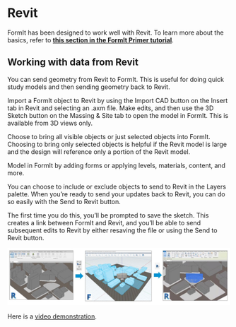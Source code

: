 # Revit

FormIt has been designed to work well with Revit. To learn more about the basics, refer to [**this section in the FormIt Primer tutorial**](revit.md).

## Working with data from Revit

You can send geometry from Revit to FormIt. This is useful for doing quick study models and then sending geometry back to Revit.

Import a FormIt object to Revit by using the Import CAD button on the Insert tab in Revit and selecting an .axm file. Make edits, and then use the 3D Sketch button on the Massing & Site tab to open the model in FormIt. This is available from 3D views only.

Choose to bring all visible objects or just selected objects into FormIt. Choosing to bring only selected objects is helpful if the Revit model is large and the design will reference only a portion of the Revit model.

Model in FormIt by adding forms or applying levels, materials, content, and more.

You can choose to include or exclude objects to send to Revit in the Layers palette. When you’re ready to send your updates back to Revit, you can do so easily with the Send to Revit button.

The first time you do this, you’ll be prompted to save the sketch. This creates a link between FormIt and Revit, and you’ll be able to send subsequent edits to Revit by either resaving the file or using the Send to Revit button.

![](../.gitbook/assets/revit-formit.jpg)

Here is a [video demonstration](https://youtu.be/yFTMI3V-v1Y).

